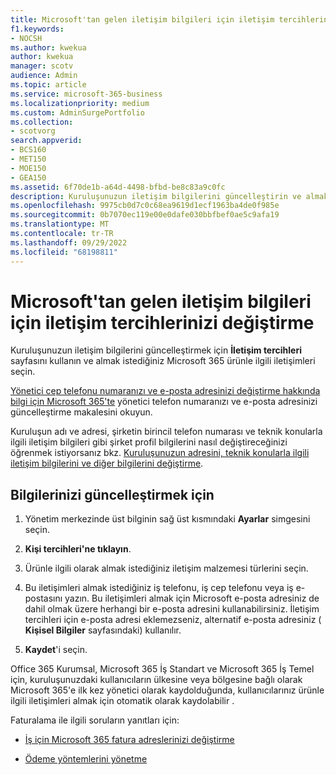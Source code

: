 ```yaml
---
title: Microsoft'tan gelen iletişim bilgileri için iletişim tercihlerinizi değiştirme
f1.keywords:
- NOCSH
ms.author: kwekua
author: kwekua
manager: scotv
audience: Admin
ms.topic: article
ms.service: microsoft-365-business
ms.localizationpriority: medium
ms.custom: AdminSurgePortfolio
ms.collection:
- scotvorg
search.appverid:
- BCS160
- MET150
- MOE150
- GEA150
ms.assetid: 6f70de1b-a64d-4498-bfbd-be8c83a9c0fc
description: Kuruluşunuzun iletişim bilgilerini güncelleştirin ve almak istediğiniz Microsoft 365 ürünle ilgili iletişimleri seçin.
ms.openlocfilehash: 9975cb0d7c0c68ea9619d1ecf1963ba4de0f985e
ms.sourcegitcommit: 0b7070ec119e00e0dafe030bbfbef0ae5c9afa19
ms.translationtype: MT
ms.contentlocale: tr-TR
ms.lasthandoff: 09/29/2022
ms.locfileid: "68198811"
---
```

# <a name="change-your-contact-preferences-for-communications-from-microsoft"></a>Microsoft'tan gelen iletişim bilgileri için iletişim tercihlerinizi değiştirme

Kuruluşunuzun iletişim bilgilerini güncelleştirmek için **İletişim tercihleri** sayfasını kullanın ve almak istediğiniz Microsoft 365 ürünle ilgili iletişimleri seçin.
  
[Yönetici cep telefonu numaranızı ve e-posta adresinizi değiştirme hakkında bilgi için Microsoft 365'te](update-phone-number-and-email-address.md) yönetici telefon numaranızı ve e-posta adresinizi güncelleştirme makalesini okuyun.
  
Kuruluşun adı ve adresi, şirketin birincil telefon numarası ve teknik konularla ilgili iletişim bilgileri gibi şirket profil bilgilerini nasıl değiştireceğinizi öğrenmek istiyorsanız bkz. [Kuruluşunuzun adresini, teknik konularla ilgili iletişim bilgilerini ve diğer bilgilerini değiştirme](change-address-contact-and-more.md).
  
## <a name="to-update-your-information"></a>Bilgilerinizi güncelleştirmek için
  
1. Yönetim merkezinde üst bilginin sağ üst kısmındaki **Ayarlar** simgesini seçin.

2. **Kişi tercihleri'ne tıklayın**.

3. Ürünle ilgili olarak almak istediğiniz iletişim malzemesi türlerini seçin.

4. Bu iletişimleri almak istediğiniz iş telefonu, iş cep telefonu veya iş e-postasını yazın.
    Bu iletişimleri almak için Microsoft e-posta adresiniz de dahil olmak üzere herhangi bir e-posta adresini kullanabilirsiniz. İletişim tercihleri için e-posta adresi eklemezseniz, alternatif e-posta adresiniz ( **Kişisel Bilgiler** sayfasındaki) kullanılır.

5. **Kaydet**'i seçin.
  
Office 365 Kurumsal, Microsoft 365 İş Standart ve Microsoft 365 İş Temel için, kuruluşunuzdaki kullanıcıların ülkesine veya bölgesine bağlı olarak Microsoft 365'e ilk kez yönetici olarak kaydolduğunda, kullanıcılarınız ürünle ilgili iletişimleri almak için otomatik olarak kaydolabilir .
  
Faturalama ile ilgili soruların yanıtları için:
  
- [İş için Microsoft 365 fatura adreslerinizi değiştirme](../../commerce/billing-and-payments/change-your-billing-addresses.md)

- [Ödeme yöntemlerini yönetme](../../commerce/billing-and-payments/manage-payment-methods.md)
